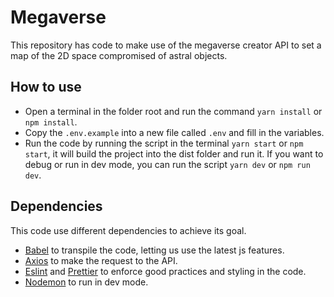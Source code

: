 # Megaverse

This repository has code to make use of the megaverse creator API to set a map of the 2D space compromised of astral objects.

## How to use

- Open a terminal in the folder root and run the command `yarn install` or `npm install`.
- Copy the `.env.example` into a new file called `.env` and fill in the variables.
- Run the code by running the script in the terminal `yarn start` or `npm start`, it will build the project into the dist folder and run it. If you want to debug or run in dev mode, you can run the script `yarn dev` or `npm run dev`.

## Dependencies

This code use different dependencies to achieve its goal.

- [Babel](https://babeljs.io/) to transpile the code, letting us use the latest js features.
- [Axios](https://axios-http.com/docs/intro) to make the request to the API.
- [Eslint](https://eslint.org/) and [Prettier](https://prettier.io/) to enforce good practices and styling in the code.
- [Nodemon](https://nodemon.io/) to run in dev mode.
